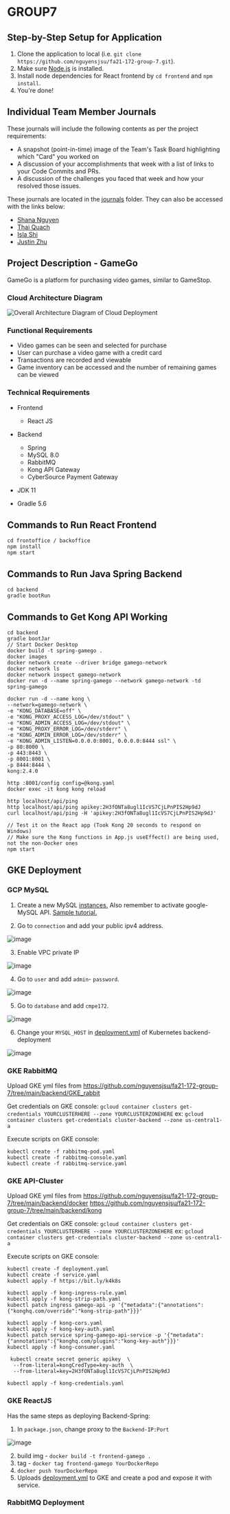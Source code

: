 # GROUP7

## Step-by-Step Setup for Application
1. Clone the application to local (i.e. `git clone https://github.com/nguyensjsu/fa21-172-group-7.git`).
2. Make sure <a href="https://nodejs.org/en/download/">Node.js</a> is installed.
3. Install node dependencies for React frontend by `cd frontend` and `npm install`. 
4. You're done!

## Individual Team Member Journals
These journals will include the following contents as per the project requirements:
  * A snapshot (point-in-time) image of the Team's Task Board highlighting which "Card" you worked on
  * A discussion of your accomplishments that week with a list of links to your Code Commits and PRs.
  * A discussion of the challenges you faced that week and how your resolved those issues.

These journals are located in the <a href="https://github.com/nguyensjsu/fa21-172-group-7/tree/main/journals">journals</a> folder. They can also be accessed with the links below:
  * <a href="https://github.com/nguyensjsu/fa21-172-group-7/blob/main/journals/shana-nguyen.md">Shana Nguyen</a>
  * <a href="https://github.com/nguyensjsu/fa21-172-group-7/blob/main/journals/thai-quach.md">Thai Quach</a>
  * <a href="https://github.com/nguyensjsu/fa21-172-group-7/blob/main/journals/isla-shi.md">Isla Shi</a>
  * <a href="https://github.com/nguyensjsu/fa21-172-group-7/blob/main/journals/justin-zhu.md">Justin Zhu</a>


## Project Description - GameGo

GameGo is a platform for purchasing video games, similar to GameStop. 

### Cloud Architecture Diagram 
![Overall Architecture Diagram of Cloud Deployment](https://user-images.githubusercontent.com/46005300/144721303-b9761602-daa1-45d0-b17b-658e8e59a530.png)

### Functional Requirements

- Video games can be seen and selected for purchase
- User can purchase a video game with a credit card
- Transactions are recorded and viewable
- Game inventory can be accessed and the number of remaining games can be viewed


### Technical Requirements

- Frontend 
    - React JS

- Backend
    - Spring
    - MySQL 8.0
    - RabbitMQ
    - Kong API Gateway
    - CyberSource Payment Gateway

- JDK 11
- Gradle 5.6

## Commands to Run React Frontend
```
cd frontoffice / backoffice
npm install
npm start
```

## Commands to Run Java Spring Backend
```
cd backend
gradle bootRun
```

## Commands to Get Kong API Working
```
cd backend
gradle bootJar
// Start Docker Desktop
docker build -t spring-gamego .
docker images
docker network create --driver bridge gamego-network
docker network ls
docker network inspect gamego-network
docker run -d --name spring-gamego --network gamego-network -td spring-gamego

docker run -d --name kong \
--network=gamego-network \
-e "KONG_DATABASE=off" \
-e "KONG_PROXY_ACCESS_LOG=/dev/stdout" \
-e "KONG_ADMIN_ACCESS_LOG=/dev/stdout" \
-e "KONG_PROXY_ERROR_LOG=/dev/stderr" \
-e "KONG_ADMIN_ERROR_LOG=/dev/stderr" \
-e "KONG_ADMIN_LISTEN=0.0.0.0:8001, 0.0.0.0:8444 ssl" \
-p 80:8000 \
-p 443:8443 \
-p 8001:8001 \
-p 8444:8444 \
kong:2.4.0

http :8001/config config=@kong.yaml
docker exec -it kong kong reload

http localhost/api/ping
http localhost/api/ping apikey:2H3fONTa8ugl1IcVS7CjLPnPIS2Hp9dJ
curl localhost/api/ping -H 'apikey:2H3fONTa8ugl1IcVS7CjLPnPIS2Hp9dJ'

// Test it on the React app (Took Kong 20 seconds to respond on Windows)
// Make sure the Kong functions in App.js useEffect() are being used, not the non-Docker ones
npm start
```

## GKE Deployment
### GCP MySQL

1. Create a new MySQL [instances.](https://cloud.google.com/sql/?utm_source=google&utm_medium=cpc&utm_campaign=na-US-all-en-dr-bkws-all-all-trial-e-dr-1009892&utm_content=text-ad-none-any-DEV_c-CRE_509035422187-ADGP_Desk%20%7C%20BKWS%20-%20EXA%20%7C%20Txt%20~%20Databases%20~%20Cloud%20SQL_SQL-KWID_43700061551672272-kwd-28489936691&utm_term=KW_google%20cloud%20sql-ST_google%20cloud%20sql&gclsrc=aw.ds&gclid=CjwKCAiA4veMBhAMEiwAU4XRr_HDXIOpXAWh2jhZ9N5SFJs-trCYSj03DW-sE4rNkrqxnvgvKzMewhoCpFMQAvD_BwE) Also remember to activate google-MySQL API. [Sample tutorial.](https://www.youtube.com/watch?v=1UKKaxQH6sc&ab_channel=Talk2Amareswaran)
   
2. Go to `connection` and add your public ipv4 address.  
   
![image](https://user-images.githubusercontent.com/18486562/143326338-8bf5283d-e416-48cb-af04-08aba2692d25.png) 

3. Enable VPC private IP 

![image](https://user-images.githubusercontent.com/18486562/143380045-a39a9426-5676-4669-a5ff-ebd757c15d9e.png)

4. Go to `user` and add `admin`- `password`. 
   
![image](https://user-images.githubusercontent.com/18486562/143326629-4f88f6b0-01f8-48ec-a8fe-b12a2639464a.png)

5. Go to `database` and add `cmpe172`. 
   
![image](https://user-images.githubusercontent.com/18486562/143326667-31e41b5d-f62c-49f5-86c9-35eba798490d.png)

6. Change your `MYSQL_HOST` in [deployment.yml](https://github.com/nguyensjsu/fa21-172-group-7/tree/main/backend/kube) of Kubernetes backend-deployment
   
![image](https://user-images.githubusercontent.com/18486562/143669537-21767101-5080-42b5-9978-01299afbd1ed.png)

### GKE RabbitMQ
Upload GKE yml files from
https://github.com/nguyensjsu/fa21-172-group-7/tree/main/backend/GKE_rabbit

Get credentials on GKE console:
`gcloud container clusters get-credentials YOURCLUSTERHERE --zone YOURCLUSTERZONEHERE`
ex:
`gcloud container clusters get-credentials cluster-backend --zone us-central1-a`

Execute scripts on GKE console:
```
kubectl create -f rabbitmq-pod.yaml
kubectl create -f rabbitmq-console.yaml
kubectl create -f rabbitmq-service.yaml
```

### GKE API-Cluster
Upload GKE yml files from
https://github.com/nguyensjsu/fa21-172-group-7/tree/main/backend/docker
https://github.com/nguyensjsu/fa21-172-group-7/tree/main/backend/kong

Get credentials on GKE console:
`gcloud container clusters get-credentials YOURCLUSTERHERE --zone YOURCLUSTERZONEHERE`
ex:
`gcloud container clusters get-credentials cluster-backend --zone us-central1-a`

Execute scripts on GKE console:
```
kubectl create -f deployment.yaml 
kubectl create -f service.yaml
kubectl apply -f https://bit.ly/k4k8s

kubectl apply -f kong-ingress-rule.yaml
kubectl apply -f kong-strip-path.yaml
kubectl patch ingress gamego-api -p '{"metadata":{"annotations":{"konghq.com/override":"kong-strip-path"}}}'

kubectl apply -f kong-cors.yaml
kubectl apply -f kong-key-auth.yaml
kubectl patch service spring-gamego-api-service -p '{"metadata":{"annotations":{"konghq.com/plugins":"kong-key-auth"}}}'
kubectl apply -f kong-consumer.yaml

 kubectl create secret generic apikey  \
  --from-literal=kongCredType=key-auth  \
  --from-literal=key=2H3fONTa8ugl1IcVS7CjLPnPIS2Hp9dJ

kubectl apply -f kong-credentials.yaml
```

### GKE ReactJS
Has the same steps as deploying Backend-Spring:
1. In `package.json`, change proxy to the `Backend-IP:Port`
   
![image](https://user-images.githubusercontent.com/18486562/143669371-4c045bf5-a1e0-4846-8a3e-15c253a1e672.png)

2. build img - `docker build -t frontend-gamego .`
3. tag - `docker tag frontend-gamego YourDockerRepo`
4. `docker push YourDockerRepo`
5. Uploads [deployment.yml](https://github.com/nguyensjsu/fa21-172-group-7/tree/gke/frontend/kuber) to GKE and create a pod and expose it with service.

### RabbitMQ Deployment 

